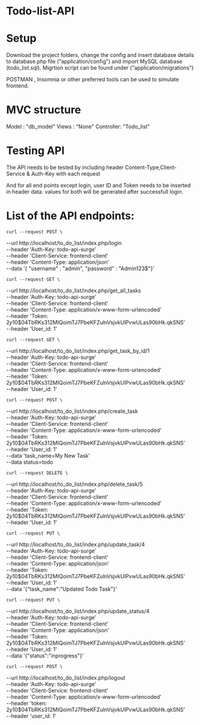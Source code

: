 # Todo-list-API

# Setup
Download the project folders, change the config and insert database details to database.php file ("application/config") and import MySQL database (todo_list.sql).
Migrtion script can be found under ("application/migrations")

POSTMAN , Insomnia or other preferred tools can be used to simulate frontend.

# MVC structure
Model : "db_model"
Views : "None"
Controller: "Todo_list" 

# Testing API
The API needs to be tested by including header Content-Type,Client-Service & Auth-Key with each request

And for all end points except login, user ID and Token needs to be inserted in header data. values for both will be generated after successfull login. 


# List of the API endpoints:

	curl --request POST \
  --url http://localhost/to_do_list/index.php/login \
  --header 'Auth-Key: todo-api-surge' \
  --header 'Client-Service: frontend-client' \
  --header 'Content-Type: application/json' \
  --data '{ "username" : "admin", "password" : "Admin123$"}'
	
	curl --request GET \
  --url http://localhost/to_do_list/index.php/get_all_tasks \
  --header 'Auth-Key: todo-api-surge' \
  --header 'Client-Service: frontend-client' \
  --header 'Content-Type: application/x-www-form-urlencoded' \
  --header 'Token: $2y$10$04TbRKs312MIQoimTJ7PbeKFZulnVsjvkUlPvwULas90bHk.qkSNS' \
  --header 'User_id: 1'
	
	curl --request GET \
  --url http://localhost/to_do_list/index.php/get_task_by_id/1 \
  --header 'Auth-Key: todo-api-surge' \
  --header 'Client-Service: frontend-client' \
  --header 'Content-Type: application/x-www-form-urlencoded' \
  --header 'Token: $2y$10$04TbRKs312MIQoimTJ7PbeKFZulnVsjvkUlPvwULas90bHk.qkSNS' \
  --header 'User_id: 1'
	
	curl --request POST \
  --url http://localhost/to_do_list/index.php/create_task \
  --header 'Auth-Key: todo-api-surge' \
  --header 'Client-Service: frontend-client' \
  --header 'Content-Type: application/x-www-form-urlencoded' \
  --header 'Token: $2y$10$04TbRKs312MIQoimTJ7PbeKFZulnVsjvkUlPvwULas90bHk.qkSNS' \
  --header 'User_id: 1' \
  --data 'task_name=My New Task' \
  --data status=todo
	
	curl --request DELETE \
  --url http://localhost/to_do_list/index.php/delete_task/5 \
  --header 'Auth-Key: todo-api-surge' \
  --header 'Client-Service: frontend-client' \
  --header 'Content-Type: application/x-www-form-urlencoded' \
  --header 'Token: $2y$10$04TbRKs312MIQoimTJ7PbeKFZulnVsjvkUlPvwULas90bHk.qkSNS' \
  --header 'User_id: 1'
	
	curl --request PUT \
  --url http://localhost/to_do_list/index.php/update_task/4 \
  --header 'Auth-Key: todo-api-surge' \
  --header 'Client-Service: frontend-client' \
  --header 'Content-Type: application/json' \
  --header 'Token: $2y$10$04TbRKs312MIQoimTJ7PbeKFZulnVsjvkUlPvwULas90bHk.qkSNS' \
  --header 'User_id: 1' \
  --data '{"task_name":"Updated Todo Task"}'
	
	curl --request PUT \
  --url http://localhost/to_do_list/index.php/update_status/4 \
  --header 'Auth-Key: todo-api-surge' \
  --header 'Client-Service: frontend-client' \
  --header 'Content-Type: application/json' \
  --header 'Token: $2y$10$04TbRKs312MIQoimTJ7PbeKFZulnVsjvkUlPvwULas90bHk.qkSNS' \
  --header 'User_id: 1' \
  --data '{"status":"inprogress"}'
	
	
	curl --request POST \
  --url http://localhost/to_do_list/index.php/logout \
  --header 'Auth-Key: todo-api-surge' \
  --header 'Client-Service: frontend-client' \
  --header 'Content-Type: application/x-www-form-urlencoded' \
  --header 'token: $2y$10$04TbRKs312MIQoimTJ7PbeKFZulnVsjvkUlPvwULas90bHk.qkSNS' \
  --header 'user_id: 1'

